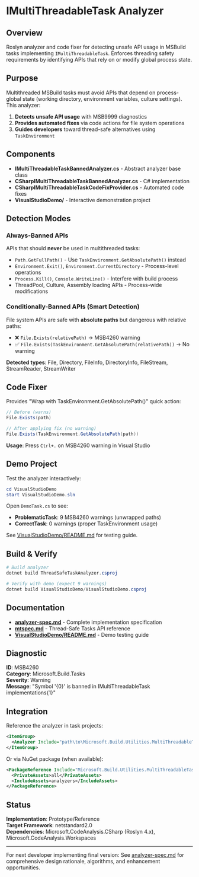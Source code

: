 # IMultiThreadableTask Analyzer

## Overview

Roslyn analyzer and code fixer for detecting unsafe API usage in MSBuild tasks implementing `IMultiThreadableTask`. Enforces threading safety requirements by identifying APIs that rely on or modify global process state.

## Purpose

Multithreaded MSBuild tasks must avoid APIs that depend on process-global state (working directory, environment variables, culture settings). This analyzer:

1. **Detects unsafe API usage** with MSB9999 diagnostics
2. **Provides automated fixes** via code actions for file system operations
3. **Guides developers** toward thread-safe alternatives using `TaskEnvironment`

## Components

- **IMultiThreadableTaskBannedAnalyzer.cs** - Abstract analyzer base class
- **CSharpIMultiThreadableTaskBannedAnalyzer.cs** - C# implementation
- **CSharpIMultiThreadableTaskCodeFixProvider.cs** - Automated code fixes
- **VisualStudioDemo/** - Interactive demonstration project

## Detection Modes

### Always-Banned APIs

APIs that should **never** be used in multithreaded tasks:

- `Path.GetFullPath()` - Use `TaskEnvironment.GetAbsolutePath()` instead
- `Environment.Exit()`, `Environment.CurrentDirectory` - Process-level operations
- `Process.Kill()`, `Console.WriteLine()` - Interfere with build process
- ThreadPool, Culture, Assembly loading APIs - Process-wide modifications

### Conditionally-Banned APIs (Smart Detection)

File system APIs are safe with **absolute paths** but dangerous with relative paths:

- ❌ `File.Exists(relativePath)` → MSB4260 warning
- ✅ `File.Exists(TaskEnvironment.GetAbsolutePath(relativePath))` → No warning

**Detected types**: File, Directory, FileInfo, DirectoryInfo, FileStream, StreamReader, StreamWriter

## Code Fixer

Provides "Wrap with TaskEnvironment.GetAbsolutePath()" quick action:

```csharp
// Before (warns)
File.Exists(path)

// After applying fix (no warning)
File.Exists(TaskEnvironment.GetAbsolutePath(path))
```

**Usage**: Press `Ctrl+.` on MSB4260 warning in Visual Studio

## Demo Project

Test the analyzer interactively:

```powershell
cd VisualStudioDemo
start VisualStudioDemo.sln
```

Open `DemoTask.cs` to see:

- **ProblematicTask**: 9 MSB4260 warnings (unwrapped paths)
- **CorrectTask**: 0 warnings (proper TaskEnvironment usage)

See [VisualStudioDemo/README.md](VisualStudioDemo/README.md) for testing guide.

## Build & Verify

```powershell
# Build analyzer
dotnet build ThreadSafeTaskAnalyzer.csproj

# Verify with demo (expect 9 warnings)
dotnet build VisualStudioDemo/VisualStudioDemo.csproj
```

## Documentation

- **[analyzer-spec.md](../../analyzer-spec.md)** - Complete implementation specification
- **[mtspec.md](../../mtspec.md)** - Thread-Safe Tasks API reference
- **[VisualStudioDemo/README.md](VisualStudioDemo/README.md)** - Demo testing guide

## Diagnostic

**ID**: MSB4260  
**Category**: Microsoft.Build.Tasks  
**Severity**: Warning  
**Message**: "Symbol '{0}' is banned in IMultiThreadableTask implementations{1}"

## Integration

Reference the analyzer in task projects:

```xml
<ItemGroup>
  <Analyzer Include="path\to\Microsoft.Build.Utilities.MultiThreadableTaskAnalyzer.dll" />
</ItemGroup>
```

Or via NuGet package (when available):

```xml
<PackageReference Include="Microsoft.Build.Utilities.MultiThreadableTaskAnalyzer" Version="1.0.0">
  <PrivateAssets>all</PrivateAssets>
  <IncludeAssets>analyzers</IncludeAssets>
</PackageReference>
```

## Status

**Implementation**: Prototype/Reference  
**Target Framework**: netstandard2.0  
**Dependencies**: Microsoft.CodeAnalysis.CSharp (Roslyn 4.x), Microsoft.CodeAnalysis.Workspaces

---

For next developer implementing final version: See [analyzer-spec.md](../../analyzer-spec.md) for comprehensive design rationale, algorithms, and enhancement opportunities.
